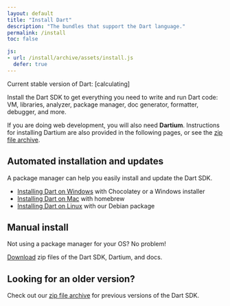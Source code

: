 ```yaml
---
layout: default
title: "Install Dart"
description: "The bundles that support the Dart language."
permalink: /install
toc: false

js:
- url: /install/archive/assets/install.js
  defer: true
---
```


<p>Current stable version of Dart:
<span class="editor-build-rev-stable">[calculating]</span></p>

Install the Dart SDK to get everything you need to write and run Dart code:
VM, libraries, analyzer, package manager, doc generator,
formatter, debugger, and more.

If you are doing web development, you will also need **Dartium**.
Instructions for installing Dartium are also provided in the following pages,
or see the [zip file archive](/install/archive).

## Automated installation and updates

A package manager can help you easily install and update the Dart SDK.

* [Installing Dart on Windows](/install/windows) with Chocolatey or a
  Windows installer
* [Installing Dart on Mac](/install/mac) with homebrew
* [Installing Dart on Linux](/install/linux) with our Debian package

## Manual install

Not using a package manager for your OS? No problem!

[Download](/install/archive)
zip files of the Dart SDK, Dartium, and docs.

## Looking for an older version?

Check out our [zip file archive](/install/archive) for
previous versions of the Dart SDK.
